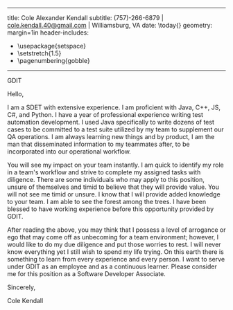               
---
title: Cole Alexander Kendall
subtitle: (757)-266-6879 | cole.kendall.40@gmail.com | Williamsburg, VA
date: \today{}
geometry: margin=1in
header-includes:
   - \usepackage{setspace}
   - \setstretch{1.5}
   - \pagenumbering{gobble}
---


GDIT


Hello,


I am a SDET with extensive experience. I am proficient with Java, C++, JS, C#, and Python. I have a year of professional experience writing test automation development. I used Java specifically to write dozens of test cases to be committed to a test suite utilized by my team to supplement our QA operations. I am always learning new things and by product, I am the man that disseminated information to my teammates after, to be incorporated into our operational workflow.


You will see my impact on your team instantly. I am quick to identify my role in a team's workflow and strive to complete my assigned tasks with diligence. There are some individuals who may apply to this position, unsure of themselves and timid to believe that they will provide value. You will not see me timid or unsure. I know that I will provide added knowledge to your team. I am able to see the forest among the trees. I have been blessed to have working experience before this opportunity provided by GDIT.


After reading the above, you may think that I possess a level of arrogance or ego that may come off as unbecoming for a team environment; however, I would like to do my due diligence and put those worries to rest. I will never know everything yet I still wish to spend my life trying. On this earth there is something to learn from every experience and every person. I want to serve under GDIT as an employee and as a continuous learner. Please consider me for this position as a Software Developer Associate.


Sincerely,


Cole Kendall













